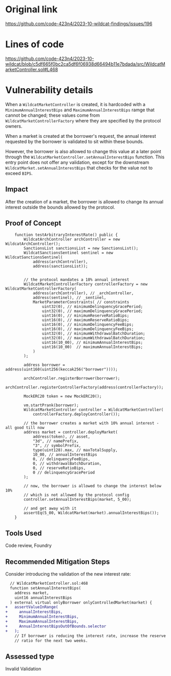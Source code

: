 # Original link
https://github.com/code-423n4/2023-10-wildcat-findings/issues/196
# Lines of code

https://github.com/code-423n4/2023-10-wildcat/blob/c5df665f0bc2ca5df6f06938d66494b11e7bdada/src/WildcatMarketController.sol#L468


# Vulnerability details

When a `WildcatMarketController` is created, it is hardcoded with a `MinimumAnnualInterestBips` and `MaximumAnnualInterestBips` ramge that cannot be changed; these values come from `WildcatMarketControllerFactory` where they are specified by the protocol owners.

When a market is created at the borrower's request, the annual interest requested by the borrower is validated to sit within these bounds.

However, the borrower is also allowed to change this value at a later point through the `WildcatMarketController.setAnnualInterestBips` function. This entry point does not offer any validation, except for the downstream `WildcatMarket.setAnnualInterestBips` that checks for the value not to exceed `BIPS`.

## Impact
After the creation of a market, the borrower is allowed to change its annual interest outside the bounds allowed by the protocol.

## Proof of Concept
```Solidity
    function testArbitraryInterestRate() public {
        WildcatArchController archController = new WildcatArchController();
        SanctionsList sanctionsList = new SanctionsList();
        WildcatSanctionsSentinel sentinel = new WildcatSanctionsSentinel(
            address(archController), 
            address(sanctionsList));


        // the protocol mandates a 10% annual interest
        WildcatMarketControllerFactory controllerFactory = new WildcatMarketControllerFactory(
            address(archController), // _archController,
            address(sentinel), // _sentinel,
            MarketParameterConstraints( // constraints
                uint32(0), // minimumDelinquencyGracePeriod;
                uint32(0), // maximumDelinquencyGracePeriod;
                uint16(0), // minimumReserveRatioBips;
                uint16(0), // maximumReserveRatioBips;
                uint16(0), // minimumDelinquencyFeeBips;
                uint16(0), // maximumDelinquencyFeeBips;
                uint32(0), // minimumWithdrawalBatchDuration;
                uint32(0), // maximumWithdrawalBatchDuration;
                uint16(10_00), // minimumAnnualInterestBips;
                uint16(10_00)  // maximumAnnualInterestBips;
            )
        );

        address borrower = address(uint160(uint256(keccak256("borrower"))));

        archController.registerBorrower(borrower);
        archController.registerControllerFactory(address(controllerFactory));

        MockERC20 token = new MockERC20();

        vm.startPrank(borrower);
        WildcatMarketController controller = WildcatMarketController(
            controllerFactory.deployController());

        // the borrower creates a market with 10% annual interest - all good till now
        address market = controller.deployMarket(
            address(token), // asset,
            "3d", // namePrefix,
            "3", // symbolPrefix,
            type(uint128).max, // maxTotalSupply,
            10_00, // annualInterestBips
            0, // delinquencyFeeBips,
            0, // withdrawalBatchDuration,
            0, // reserveRatioBips,
            0 // delinquencyGracePeriod
        );

        // now, the borrower is allowed to change the interest below 10%
        // which is not allowed by the protocol config
        controller.setAnnualInterestBips(market, 5_00);

        // and get away with it
        assertEq(5_00, WildcatMarket(market).annualInterestBips());
    }
```

## Tools Used
Code review, Foundry

## Recommended Mitigation Steps
Consider introducing the validation of the new interest rate:
```diff
  // WildcatMarketController.sol:468
  function setAnnualInterestBips(
    address market,
    uint16 annualInterestBips
  ) external virtual onlyBorrower onlyControlledMarket(market) {
+   assertValueInRange(
+     annualInterestBips,
+     MinimumAnnualInterestBips,
+     MaximumAnnualInterestBips,
+     AnnualInterestBipsOutOfBounds.selector
+   );
    // If borrower is reducing the interest rate, increase the reserve
    // ratio for the next two weeks.
```


## Assessed type

Invalid Validation